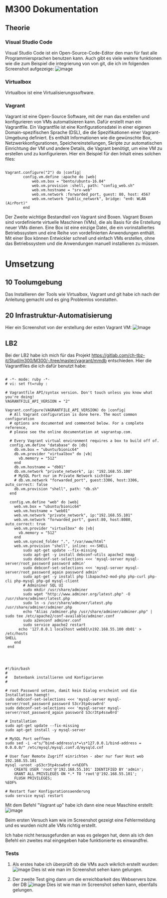 # M300 Dokumentation

## Theorie

### Visual Studio Code
Visual Studio Code ist ein Open-Source-Code-Editor den man für fast alle Programmiersprachen benutzen kann.
Auch gibt es viele weitere funktionen wie die zum Beispiel die integrierung von von git, die ich im folgenden Screenshot aufgezeige:
![image](https://github.com/FFW93/M300/blob/main/Bilder/Screenshot%202023-03-20%20154225.png)
### Virtualbox
Virtualbox ist eine Virtualisierungssoftware.
### Vagrant
Vagrant ist eine Open-Source Software, mit der man das erstellen und konfigurieren von VMs automatisieren kann.
Dafür erstellt man ein Vagrantfile.
Ein Vagrantfile ist eine Konfigurationsdatei in einer eigenen Domain-spezifischen Sprache (DSL), die die Spezifikationen einer Vagrant-Umgebung definiert. Es enthält Informationen wie die gewünschte Box, Netzwerkkonfigurationen, Speichereinstellungen, Skripte zur automatischen Einrichtung der VM und andere Details, die Vagrant benötigt, um eine VM zu erstellen und zu konfigurieren.
Hier ein Beispiel für den Inhalt eines solchen files:
<pre><code> 
Vagrant.configure("2") do |config|
        config.vm.define :apache do |web|
            web.vm.box = "bento/ubuntu-16.04"
            web.vm.provision :shell, path: "config_web.sh"
            web.vm.hostname = "srv-web"
            web.vm.network :forwarded_port, guest: 80, host: 4567
            web.vm.network "public_network", bridge: "en0: WLAN (AirPort)"
        end
</code></pre>
Der Zweite wichtige Bestandteil von Vagrant sind Boxen.
Vagrant Boxen sind vordefinierte virtuelle Maschinen (VMs), die als Basis für die Erstellung neuer VMs dienen. Eine Box ist eine einzige Datei, die ein vorinstalliertes Betriebssystem und eine Reihe von vordefinierten Anwendungen enthält. Mit einer Box können Entwickler schnell und einfach VMs erstellen, ohne das Betriebssystem und die Anwendungen manuell installieren zu müssen.

# Umsetzung
## 10 Toolumgebung
Das Installieren der Tools wie Virtualbox, Vagrant und git habe ich nach der Anleitung gemacht und es ging Problemlos vonstatten.
## 20 Infrastruktur-Automatisierung 
Hier ein Screenshot von der erstellung der esten Vagrant VM:
![Image](https://github.com/FFW93/M300/blob/main/Bilder/Screenshot%202023-03-06%20151739.png)
## LB2
Bei der LB2 habe ich mich für das Projekt https://gitlab.com/ch-tbz-it/Stud/m300/M300/-/tree/master/vagrant/mmdb entschieden.
Hier die Vagrantfiles die ich dafür benutzt habe:

<pre><code>
# -*- mode: ruby -*-
# vi: set ft=ruby :

# Vagrantfile API/syntax version. Don't touch unless you know what you're doing!
VAGRANTFILE_API_VERSION = "2"

Vagrant.configure(VAGRANTFILE_API_VERSION) do |config|
  # All Vagrant configuration is done here. The most common configuration
  # options are documented and commented below. For a complete reference,
  # please see the online documentation at vagrantup.com.

  # Every Vagrant virtual environment requires a box to build off of.
  config.vm.define "database" do |db|
    db.vm.box = "ubuntu/bionic64"
	db.vm.provider "virtualbox" do |vb|
	  vb.memory = "512"  
	end
    db.vm.hostname = "db01"
    db.vm.network "private_network", ip: "192.168.55.100"
    # MySQL Port nur im Private Network sichtbar
	# db.vm.network "forwarded_port", guest:3306, host:3306, auto_correct: false
  	db.vm.provision "shell", path: "db.sh"
  end
  
  config.vm.define "web" do |web|
    web.vm.box = "ubuntu/bionic64"
    web.vm.hostname = "web01"
    web.vm.network "private_network", ip:"192.168.55.101" 
	web.vm.network "forwarded_port", guest:80, host:8080, auto_correct: true
	web.vm.provider "virtualbox" do |vb|
	  vb.memory = "512"  
	end     
  	web.vm.synced_folder ".", "/var/www/html"  
	web.vm.provision "shell", inline: <<-SHELL
		sudo apt-get update --fix-missing
		sudo apt-get -y install debconf-utils apache2 nmap
		sudo debconf-set-selections <<< 'mysql-server mysql-server/root_password password admin'
		sudo debconf-set-selections <<< 'mysql-server mysql-server/root_password_again password admin'
		sudo apt-get -y install php libapache2-mod-php php-curl php-cli php-mysql php-gd mysql-client  
		# Admininer SQL UI 
		sudo mkdir /usr/share/adminer
		sudo wget "http://www.adminer.org/latest.php" -O /usr/share/adminer/latest.php
		sudo ln -s /usr/share/adminer/latest.php /usr/share/adminer/adminer.php
		echo "Alias /adminer.php /usr/share/adminer/adminer.php" | sudo tee /etc/apache2/conf-available/adminer.conf
		sudo a2enconf adminer.conf 
		sudo service apache2 restart 
	  echo '127.0.0.1 localhost web01\n192.168.55.100 db01' > /etc/hosts
SHELL
	end  
 end

</code></pre>

<pre><code>

#!/bin/bash
#
#	Datenbank installieren und Konfigurieren
#

# root Password setzen, damit kein Dialog erscheint und die Installation haengt!
sudo debconf-set-selections <<< 'mysql-server mysql-server/root_password password S3cr3tp4ssw0rd'
sudo debconf-set-selections <<< 'mysql-server mysql-server/root_password_again password S3cr3tp4ssw0rd'

# Installation
sudo apt-get update --fix-missing
sudo apt-get install -y mysql-server

# MySQL Port oeffnen
sudo sed -i -e"s/^bind-address\s*=\s*127.0.0.1/bind-address = 0.0.0.0/" /etc/mysql/mysql.conf.d/mysqld.cnf

# User fuer Remote Zugriff einrichten - aber nur fuer Host web 192.168.55.101
mysql -uroot -pS3cr3tp4ssw0rd <<%EOF%
	CREATE USER 'root'@'192.168.55.101' IDENTIFIED BY 'admin';
	GRANT ALL PRIVILEGES ON *.* TO 'root'@'192.168.55.101';
	FLUSH PRIVILEGES;
%EOF%

# Restart fuer Konfigurationsaenderung
sudo service mysql restart
</code></pre>

Mit dem Befehl "Vagrant up" habe ich dann eine neue Maschine erstellt:
![image](https://github.com/FFW93/M300/blob/main/Bilder/Screenshot%202023-03-20%20143203.png?raw=true)

Beim ersten Versuch kam wie im Screenshot gezeigt eine Fehlermeldung und es wurden nicht alle VMs richtig erstellt.

Ich habe nicht herausgefunden an was es gelegen hat, denn als ich den Befehl ein zweites mal eingegeben habe funktionierte es einwandfrei.

### Tests

1. Als erstes habe ich überprüft ob die VMs auch wikrlich erstellt wurden:
![image](https://github.com/FFW93/M300/blob/main/Bilder/Screenshot%202023-03-20%201432031.png?raw=true)
Dies ist wie man im Screenshot sehen kann gelungen.

2. Der zweite Test ging dann um die erreichbarkeit des Webservers bzw. der DB
![image](https://github.com/FFW93/M300/blob/main/Bilder/Screenshot%202023-03-20%20151513.png?raw=true)
Dies ist wie man im Screenshot sehen kann, ebenfalls gelungen.